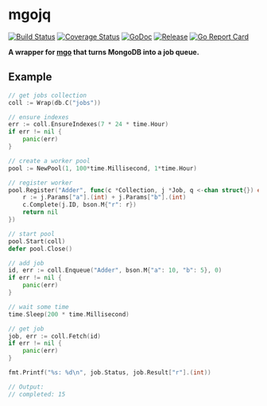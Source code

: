# mgojq
    
[![Build Status](https://travis-ci.org/256dpi/mgojq.svg?branch=master)](https://travis-ci.org/256dpi/mgojq)
[![Coverage Status](https://coveralls.io/repos/github/256dpi/mgojq/badge.svg?branch=master)](https://coveralls.io/github/256dpi/mgojq?branch=master)
[![GoDoc](https://godoc.org/github.com/256dpi/mgojq?status.svg)](http://godoc.org/github.com/256dpi/mgojq)
[![Release](https://img.shields.io/github/release/256dpi/mgojq.svg)](https://github.com/256dpi/mgojq/releases)
[![Go Report Card](https://goreportcard.com/badge/github.com/256dpi/mgojq)](https://goreportcard.com/report/github.com/256dpi/mgojq)

**A wrapper for [mgo](https://github.com/globalsign/mgo) that turns MongoDB into a job queue.**

## Example

```go
// get jobs collection
coll := Wrap(db.C("jobs"))

// ensure indexes
err := coll.EnsureIndexes(7 * 24 * time.Hour)
if err != nil {
    panic(err)
}

// create a worker pool
pool := NewPool(1, 100*time.Millisecond, 1*time.Hour)

// register worker
pool.Register("Adder", func(c *Collection, j *Job, q <-chan struct{}) error {
    r := j.Params["a"].(int) + j.Params["b"].(int)
    c.Complete(j.ID, bson.M{"r": r})
    return nil
})

// start pool
pool.Start(coll)
defer pool.Close()

// add job
id, err := coll.Enqueue("Adder", bson.M{"a": 10, "b": 5}, 0)
if err != nil {
    panic(err)
}

// wait some time
time.Sleep(200 * time.Millisecond)

// get job
job, err := coll.Fetch(id)
if err != nil {
    panic(err)
}

fmt.Printf("%s: %d\n", job.Status, job.Result["r"].(int))

// Output:
// completed: 15
```
